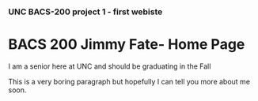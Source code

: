 ### UNC BACS-200 project 1 - first webiste

<h1>BACS 200 Jimmy Fate- Home Page</h1> 
<p> I am a senior here at UNC and should be graduating in the Fall</p> 
<p> This is a very boring paragraph but hopefully I can tell you more about me soon.</p>
